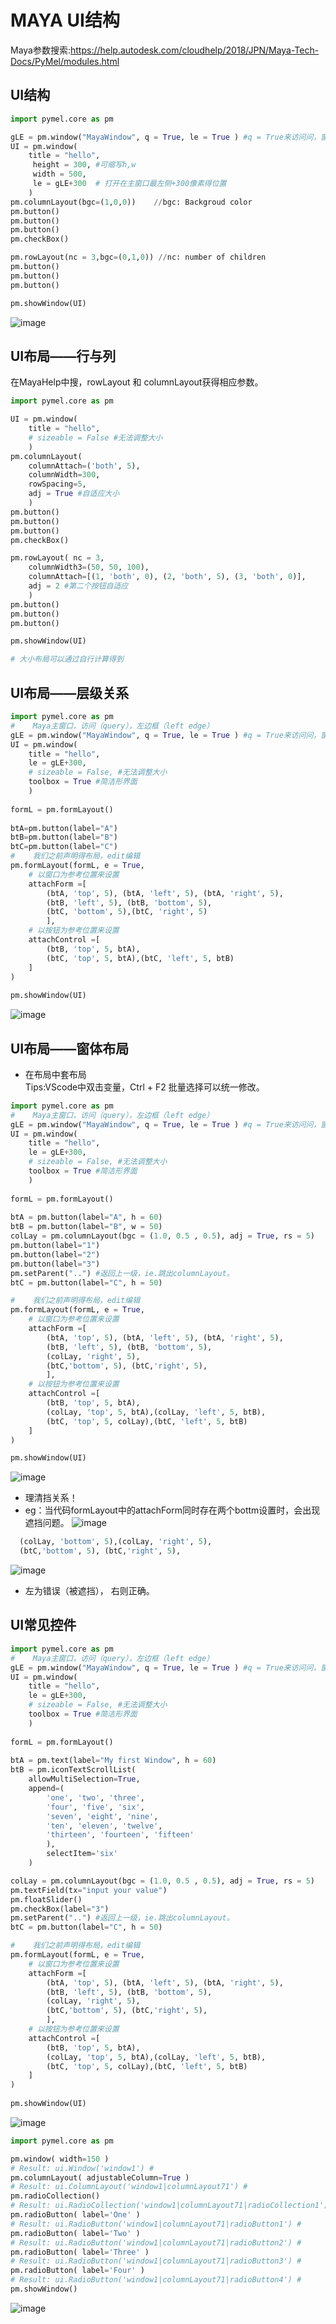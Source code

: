 # MAYA UI结构
Maya参数搜索:https://help.autodesk.com/cloudhelp/2018/JPN/Maya-Tech-Docs/PyMel/modules.html
## UI结构

```Python
import pymel.core as pm

gLE = pm.window("MayaWindow", q = True, le = True ) #q = True来访问问，窗口，按钮等
UI = pm.window(
    title = "hello",
     height = 300, #可缩写h,w
     width = 500,
     le = gLE+300  # 打开在主窗口最左侧+300像素得位置
    )
pm.columnLayout(bgc=(1,0,0))    //bgc: Backgroud color
pm.button()
pm.button()
pm.button()
pm.checkBox()

pm.rowLayout(nc = 3,bgc=(0,1,0)) //nc: number of children
pm.button()
pm.button()
pm.button()

pm.showWindow(UI)
```
![image](https://user-images.githubusercontent.com/74708198/189692986-f1e3a7e9-1ae7-4c2a-bba8-a170f18c82ac.png)

## UI布局——行与列
在MayaHelp中搜，rowLayout 和 columnLayout获得相应参数。
```Python
import pymel.core as pm

UI = pm.window(
    title = "hello",
    # sizeable = False #无法调整大小
    )
pm.columnLayout(
    columnAttach=('both', 5),
    columnWidth=300,
    rowSpacing=5,
    adj = True #自适应大小
    )    
pm.button()
pm.button()
pm.button()
pm.checkBox()

pm.rowLayout( nc = 3,
    columnWidth3=(50, 50, 100),
    columnAttach=[(1, 'both', 0), (2, 'both', 5), (3, 'both', 0)],
    adj = 2 #第二个按钮自适应
    )    
pm.button()
pm.button()
pm.button()

pm.showWindow(UI)

# 大小布局可以通过自行计算得到
```

## UI布局——层级关系

```Python
import pymel.core as pm
#    Maya主窗口，访问（query），左边框（left edge）
gLE = pm.window("MayaWindow", q = True, le = True ) #q = True来访问问，窗口，按钮等 
UI = pm.window(
    title = "hello",
    le = gLE+300,
    # sizeable = False, #无法调整大小
    toolbox = True #简洁形界面
    )
    
formL = pm.formLayout()
   
btA=pm.button(label="A")
btB=pm.button(label="B")
btC=pm.button(label="C")
#    我们之前声明得布局，edit编辑
pm.formLayout(formL, e = True,
    # 以窗口为参考位置来设置
    attachForm =[
        (btA, 'top', 5), (btA, 'left', 5), (btA, 'right', 5), 
        (btB, 'left', 5), (btB, 'bottom', 5),
        (btC, 'bottom', 5),(btC, 'right', 5)
        ],
    # 以按钮为参考位置来设置   
    attachControl =[
        (btB, 'top', 5, btA),
        (btC, 'top', 5, btA),(btC, 'left', 5, btB)
    ]
)
    
pm.showWindow(UI)

```
![image](https://user-images.githubusercontent.com/74708198/189903715-1a6d64ef-0049-4ff2-93d2-20f3e33d7afa.png)

## UI布局——窗体布局
* 在布局中套布局
<br>Tips:VScode中双击变量，Ctrl + F2 批量选择可以统一修改。
```Python
import pymel.core as pm
#    Maya主窗口，访问（query），左边框（left edge）
gLE = pm.window("MayaWindow", q = True, le = True ) #q = True来访问问，窗口，按钮等 
UI = pm.window(
    title = "hello",
    le = gLE+300,
    # sizeable = False, #无法调整大小
    toolbox = True #简洁形界面
    )
    
formL = pm.formLayout()
   
btA = pm.button(label="A", h = 60)
btB = pm.button(label="B", w = 50)
colLay = pm.columnLayout(bgc = (1.0, 0.5 , 0.5), adj = True, rs = 5)
pm.button(label="1")
pm.button(label="2")
pm.button(label="3")
pm.setParent("..") #返回上一级，ie.跳出columnLayout。
btC = pm.button(label="C", h = 50)

#    我们之前声明得布局，edit编辑
pm.formLayout(formL, e = True,
    # 以窗口为参考位置来设置
    attachForm =[
        (btA, 'top', 5), (btA, 'left', 5), (btA, 'right', 5), 
        (btB, 'left', 5), (btB, 'bottom', 5),
        (colLay, 'right', 5),
        (btC,'bottom', 5), (btC,'right', 5),
        ],
    # 以按钮为参考位置来设置   
    attachControl =[
        (btB, 'top', 5, btA),
        (colLay, 'top', 5, btA),(colLay, 'left', 5, btB),
        (btC, 'top', 5, colLay),(btC, 'left', 5, btB)
    ]
)

pm.showWindow(UI)
```
![image](https://user-images.githubusercontent.com/74708198/189908817-397c5671-f880-498a-ac97-f3697736fb26.png)
* 理清挡关系！
* eg：当代码formLayout中的attachForm同时存在两个bottm设置时，会出现遮挡问题。
![image](https://user-images.githubusercontent.com/74708198/189909065-e6d4bb79-9bfc-4e55-8c65-439e0dc92810.png)
```Python
  (colLay, 'bottom', 5),(colLay, 'right', 5),
  (btC,'bottom', 5), (btC,'right', 5),
```
![image](https://user-images.githubusercontent.com/74708198/189909626-77393699-5f1b-4977-95bd-4d19d4cb363c.png)
* 左为错误（被遮挡）， 右则正确。

## UI常见控件

```Python
import pymel.core as pm
#    Maya主窗口，访问（query），左边框（left edge）
gLE = pm.window("MayaWindow", q = True, le = True ) #q = True来访问问，窗口，按钮等 
UI = pm.window(
    title = "hello",
    le = gLE+300,
    # sizeable = False, #无法调整大小
    toolbox = True #简洁形界面
    )
    
formL = pm.formLayout()
   
btA = pm.text(label="My first Window", h = 60)
btB = pm.iconTextScrollList(
    allowMultiSelection=True, 
    append=(
        'one', 'two', 'three', 
        'four', 'five', 'six', 
        'seven', 'eight', 'nine', 
        'ten', 'eleven', 'twelve', 
        'thirteen', 'fourteen', 'fifteen'
        ), 
        selectItem='six' 
    )

colLay = pm.columnLayout(bgc = (1.0, 0.5 , 0.5), adj = True, rs = 5)
pm.textField(tx="input your value")
pm.floatSlider()
pm.checkBox(label="3")
pm.setParent("..") #返回上一级，ie.跳出columnLayout。
btC = pm.button(label="C", h = 50)

#    我们之前声明得布局，edit编辑
pm.formLayout(formL, e = True,
    # 以窗口为参考位置来设置
    attachForm =[
        (btA, 'top', 5), (btA, 'left', 5), (btA, 'right', 5), 
        (btB, 'left', 5), (btB, 'bottom', 5),
        (colLay, 'right', 5),
        (btC,'bottom', 5), (btC,'right', 5),
        ],
    # 以按钮为参考位置来设置   
    attachControl =[
        (btB, 'top', 5, btA),
        (colLay, 'top', 5, btA),(colLay, 'left', 5, btB),
        (btC, 'top', 5, colLay),(btC, 'left', 5, btB)
    ]
)
    
pm.showWindow(UI)

```
![image](https://user-images.githubusercontent.com/74708198/190212893-60ea7a7b-b9d4-48ce-b666-7a654d7212a3.png)

```Python
import pymel.core as pm

pm.window( width=150 )
# Result: ui.Window('window1') #
pm.columnLayout( adjustableColumn=True )
# Result: ui.ColumnLayout('window1|columnLayout71') #
pm.radioCollection()
# Result: ui.RadioCollection('window1|columnLayout71|radioCollection1') #
pm.radioButton( label='One' )
# Result: ui.RadioButton('window1|columnLayout71|radioButton1') #
pm.radioButton( label='Two' )
# Result: ui.RadioButton('window1|columnLayout71|radioButton2') #
pm.radioButton( label='Three' )
# Result: ui.RadioButton('window1|columnLayout71|radioButton3') #
pm.radioButton( label='Four' )
# Result: ui.RadioButton('window1|columnLayout71|radioButton4') #
pm.showWindow()
```
![image](https://user-images.githubusercontent.com/74708198/190212956-d3578cda-d681-4dd4-9cbf-4fbb3da326e5.png)
